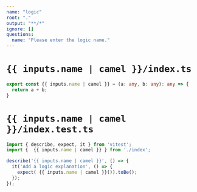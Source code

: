 ```yaml
---
name: "logic"
root: "."
output: "**/*"
ignore: []
questions:
  name: "Please enter the logic name."
---
```


# `{{ inputs.name | camel }}/index.ts`

```typescript
export const {{ inputs.name | camel }} = (a: any, b: any): any => {
  return a + b;
}
```

# `{{ inputs.name | camel }}/index.test.ts`

```typescript
import { describe, expect, it } from 'vitest';
import {  {{ inputs.name | camel }} } from './index';

describe('{{ inputs.name | camel }}', () => {
  it('Add a logic explanation', () => {
    expect( {{ inputs.name | camel }}()).toBe();
  });
});
```
